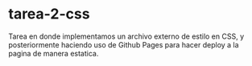 # tarea-2-css
Tarea en donde implementamos un archivo externo de estilo en CSS, y posteriormente haciendo uso de Github Pages para hacer deploy a la pagina de manera estatica.
